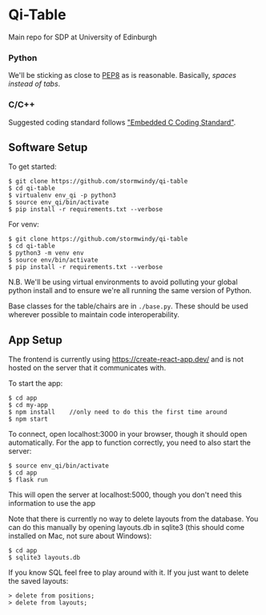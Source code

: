# Qi-Table

Main repo for SDP at University of Edinburgh

### Python
We'll be sticking as close to [PEP8](https://www.python.org/dev/peps/pep-0008/)
as is reasonable. Basically, *spaces instead of tabs*.

### C/C++
Suggested coding standard follows ["Embedded C Coding Standard"](https://dl.dropbox.com/s/bu4nq51qvk5uzzh/barr_c_coding_standard_2018.pdf?dl=0).

## Software Setup

To get started:

```
$ git clone https://github.com/stormwindy/qi-table
$ cd qi-table
$ virtualenv env_qi -p python3
$ source env_qi/bin/activate
$ pip install -r requirements.txt --verbose
```

For venv:
```
$ git clone https://github.com/stormwindy/qi-table
$ cd qi-table
$ python3 -m venv env
$ source env/bin/activate
$ pip install -r requirements.txt --verbose
```

N.B. We'll be using virtual environments to avoid polluting your global python
install and to ensure we're all running the same version of Python.

Base classes for the table/chairs are in `./base.py`. These should be used
wherever possible to maintain code interoperability.

## App Setup

The frontend is currently using https://create-react-app.dev/ and is not hosted on the server that it communicates with.

To start the app:

```
$ cd app
$ cd my-app
$ npm install    //only need to do this the first time around
$ npm start
```
To connect, open localhost:3000 in your browser, though it should open automatically. For the app to function correctly, you need to also start the server:

```
$ source env_qi/bin/activate
$ cd app
$ flask run
```
This will open the server at localhost:5000, though you don't need this information to use the app

Note that there is currently no way to delete layouts from the database. You can do this manually by opening layouts.db in sqlite3 (this should come installed on Mac, not sure about Windows):

```
$ cd app
$ sqlite3 layouts.db
```

If you know SQL feel free to play around with it. If you just want to delete the saved layouts:

```
> delete from positions;
> delete from layouts;
```


